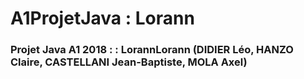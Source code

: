 # A1ProjetJava : Lorann
<h3 : Lorann>Projet Java A1 2018 :  : LorannLorann (DIDIER Léo, HANZO Claire, CASTELLANI Jean-Baptiste, MOLA Axel)</h3>


